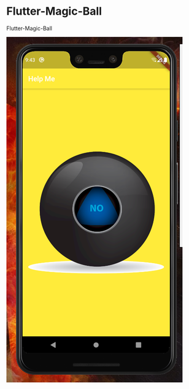 # Flutter-Magic-Ball
Flutter-Magic-Ball

![Image description](https://github.com/nayanbhanushali/Flutter-Magic-Ball/blob/master/ball.PNG?raw=true)
